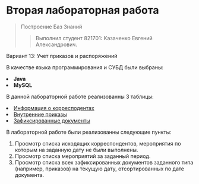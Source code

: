 # Вторая  лабораторная работа 
>Построение Баз Знаний
>>Выполнил студент 821701: Казаченко Евгений Александрович.

Вариант 13: Учет приказов и распоряжений

В качестве языка программирования и СУБД были выбраны:
<li><strong>Java</strong></li>
<li><strong>MySQL</strong></li>

В данной лабораторной работе реализованны 3 таблицы:
[<li>Информация о корресподентах](https://github.com/Santmus/pbz-2/blob/main/database/outgoing_correspondent.sql)</li>
[<li>Внутренние приказы](https://github.com/Santmus/pbz-2/blob/main/database/command.sql)</li>
[<li>Зафиксированные документы](https://github.com/Santmus/pbz-2/blob/main/database/command.sql)</li>

В лабораторной работе были реализованны следующие пункты:
<ol>
<li>Просмотр списка исходящих корреспондентов, мероприятия по которым на
заданную дату не были выполнены.</li>
<li>Просмотр списка мероприятий за заданный период.</li>
<li>Просмотр списка всех зафиксированных документов заданного типа (например,
приказов) на текущую дату, отсортированных по дате документа.</li>
</ol>
